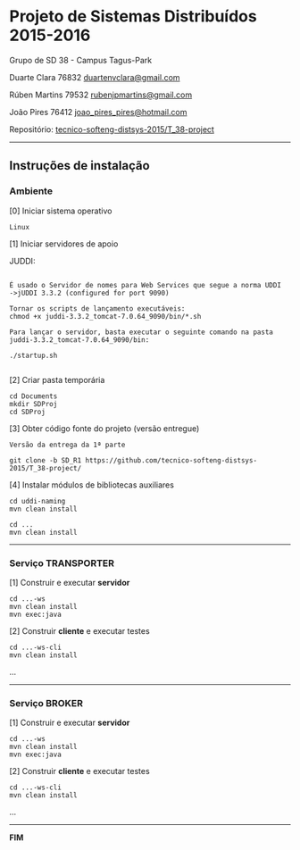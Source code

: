 # Projeto de Sistemas Distribuídos 2015-2016 #

Grupo de SD 38 - Campus Tagus-Park

Duarte Clara 76832 duartenvclara@gmail.com

Rúben Martins 79532 rubenjpmartins@gmail.com

João Pires 76412 joao_pires_pires@hotmail.com 

Repositório:
[tecnico-softeng-distsys-2015/T_38-project](https://github.com/tecnico-softeng-distsys-2015/T_38-project/)

-------------------------------------------------------------------------------

## Instruções de instalação


### Ambiente

[0] Iniciar sistema operativo
```
Linux
```

[1] Iniciar servidores de apoio

JUDDI:
```

É usado o Servidor de nomes para Web Services que segue a norma UDDI 
->jUDDI 3.3.2 (configured for port 9090)

Tornar os scripts de lançamento executáveis:
chmod +x juddi-3.3.2_tomcat-7.0.64_9090/bin/*.sh

Para lançar o servidor, basta executar o seguinte comando na pasta 
juddi-3.3.2_tomcat-7.0.64_9090/bin:

./startup.sh


```


[2] Criar pasta temporária

```
cd Documents
mkdir SDProj
cd SDProj

```


[3] Obter código fonte do projeto (versão entregue)

```
Versão da entrega da 1ª parte

git clone -b SD_R1 https://github.com/tecnico-softeng-distsys-2015/T_38-project/
```


[4] Instalar módulos de bibliotecas auxiliares

```
cd uddi-naming
mvn clean install
```

```
cd ...
mvn clean install
```


-------------------------------------------------------------------------------

### Serviço TRANSPORTER

[1] Construir e executar **servidor**

```
cd ...-ws
mvn clean install
mvn exec:java
```

[2] Construir **cliente** e executar testes

```
cd ...-ws-cli
mvn clean install
```

...


-------------------------------------------------------------------------------

### Serviço BROKER

[1] Construir e executar **servidor**

```
cd ...-ws
mvn clean install
mvn exec:java
```


[2] Construir **cliente** e executar testes

```
cd ...-ws-cli
mvn clean install
```

...

-------------------------------------------------------------------------------
**FIM**
